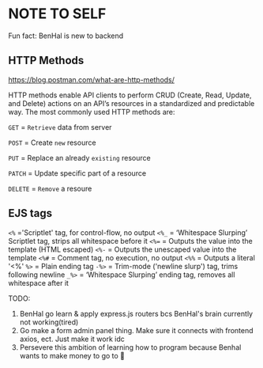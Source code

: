 # NOTE TO SELF

Fun fact: BenHal is new to backend

## HTTP Methods

https://blog.postman.com/what-are-http-methods/

HTTP methods enable API clients to perform CRUD (Create, Read, Update, and Delete) actions on an API’s resources in a standardized and predictable way. The most commonly used HTTP methods are:

`GET` = `Retrieve` data from server

`POST` = Create `new` resource

`PUT` = Replace an already `existing` resource

`PATCH` = Update specific part of a resource

`DELETE` = `Remove` a resoure

## EJS tags

`<%` ='Scriptlet' tag, for control-flow, no output
`<%_` = ‘Whitespace Slurping’ Scriptlet tag, strips all whitespace before it
`<%=` = Outputs the value into the template (HTML escaped)
`<%-` = Outputs the unescaped value into the template
`<%#` = Comment tag, no execution, no output
`<%%` = Outputs a literal '<%'
`%>` = Plain ending tag
`-%>` = Trim-mode ('newline slurp') tag, trims following newline
`_%>` = ‘Whitespace Slurping’ ending tag, removes all whitespace after it

TODO:

1. BenHal go learn & apply express.js routers bcs BenHal's brain currently not working(tired)
2. Go make a form admin panel thing. Make sure it connects with frontend axios, ect. Just make it work idc
3. Persevere this ambition of learning how to program because Benhal wants to make money to go to 🗾
